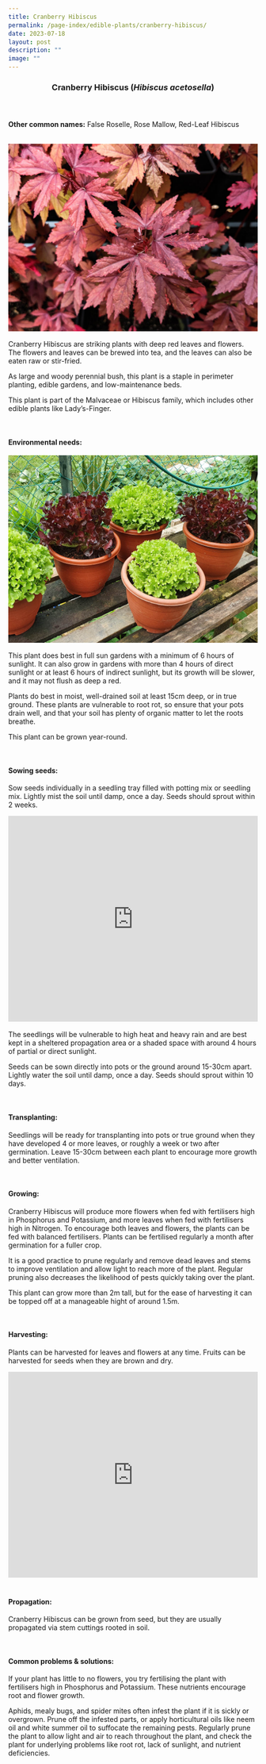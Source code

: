 ```yaml
---
title: Cranberry Hibiscus
permalink: /page-index/edible-plants/cranberry-hibiscus/
date: 2023-07-18
layout: post
description: ""
image: ""
---
```

<header>
	<h3>Cranberry Hibiscus (<em>Hibiscus acetosella</em>)</h3>
</header>
	
<section>
	<p><strong>Other common names:</strong> False Roselle, Rose Mallow, Red-Leaf Hibiscus</p>
	<br>
</section>

<section>
	<img src="/images/Plants/CranberryHibiscus.jpg">
	
<p>Cranberry Hibiscus are striking plants with deep red leaves and flowers. The flowers and leaves can be brewed into tea, and the leaves can also be eaten raw or stir-fried.</p>
<p>As large and woody perennial bush, this plant is a staple in perimeter planting, edible gardens, and low-maintenance beds.</p>
<p>This plant is part of the Malvaceae or Hibiscus family, which includes other edible plants like Lady’s-Finger.</p>
	<br>
</section>

<section>
	<h4>Environmental needs:</h4>
		<img src="/images/Horti%20techniques/ContainerPlanting_JacChua%20(3).jpg">
	
<p>This plant does best in full sun gardens with a minimum of 6 hours of sunlight. It can also grow in gardens with more than 4 hours of direct sunlight or at least 6 hours of indirect sunlight, but its growth will be slower, and it may not flush as deep a red. </p>
<p>Plants do best in moist, well-drained soil at least 15cm deep, or in true ground. These plants are vulnerable to root rot, so ensure that your pots drain well, and that your soil has plenty of organic matter to let the roots breathe.</p>
<p>This plant can be grown year-round. </p>
	<br>
	</section>

<section>
  <h4>Sowing seeds:</h4>
<p>Sow seeds individually in a seedling tray filled with potting mix or seedling mix. Lightly mist the soil until damp, once a day. Seeds should sprout within 2 weeks.</p>
	
<iframe width="100%" height="415" src="https://www.youtube.com/embed/x7J87wY7U6s" title="YouTube video player" frameborder="0" allow="accelerometer; autoplay; clipboard-write; encrypted-media; gyroscope; picture-in-picture; web-share" allowfullscreen=""></iframe>	<br>

<p>The seedlings will be vulnerable to high heat and heavy rain and are best kept in a sheltered propagation area or a shaded space with around 4 hours of partial or direct sunlight.</p>
<p>Seeds can be sown directly into pots or the ground around 15-30cm apart. Lightly water the soil until damp, once a day. Seeds should sprout within 10 days.</p>
	<br>
</section>

<section>
	<h4>Transplanting:</h4>
<p>Seedlings will be ready for transplanting into pots or true ground when they have developed 4 or more leaves, or roughly a week or two after germination. Leave 15-30cm between each plant to encourage more growth and better ventilation.</p>
	<br>
	</section>
	
<section>
	<h4>Growing:</h4>
<p>Cranberry Hibiscus will produce more flowers when fed with fertilisers high in Phosphorus and Potassium, and more leaves when fed with fertilisers high in Nitrogen. To encourage both leaves and flowers, the plants can be fed with balanced fertilisers.  Plants can be fertilised regularly a month after germination for a fuller crop. </p>
<p>It is a good practice to prune regularly and remove dead leaves and stems to improve ventilation and allow light to reach more of the plant. Regular pruning also decreases the likelihood of pests quickly taking over the plant. </p>
<p>This plant can grow more than 2m tall, but for the ease of harvesting it can be topped off at a manageable hight of around 1.5m.</p>
<br>
</section>

<section>
	<h4>Harvesting:</h4>
<p>Plants can be harvested for leaves and flowers at any time.  Fruits can be harvested for seeds when they are brown and dry.</p>

<iframe width="100%" height="415" src="https://www.youtube.com/embed/FuWK90da0GY" title="YouTube video player" frameborder="0" allow="accelerometer; autoplay; clipboard-write; encrypted-media; gyroscope; picture-in-picture; web-share" allowfullscreen=""></iframe>	<br>
	<br>
</section>

<section>
	<h4>Propagation:</h4>
	<p>Cranberry Hibiscus can be grown from seed, but they are usually propagated via stem cuttings rooted in soil.  </p>
	<br>
</section>

<section>
	<h4>Common problems &amp; solutions:</h4>
<p>If your plant has little to no flowers, you try fertilising the plant with fertilisers high in Phosphorus and Potassium. These nutrients encourage root and flower growth.</p>
<p>Aphids, mealy bugs, and spider mites often infest the plant if it is sickly or overgrown. Prune off the infested parts, or apply horticultural oils like neem oil and white summer oil to suffocate the remaining pests. Regularly prune the plant to allow light and air to reach throughout the plant, and check the plant for underlying problems like root rot, lack of sunlight, and nutrient deficiencies. </p>
<br>
</section>